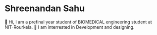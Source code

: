 
# Shreenandan Sahu

👋 Hi,
     I am a prefinal year student of BIOMEDICAL engineering student at NIT-Rourkela.
👀 I am interrested in Development and designing.
